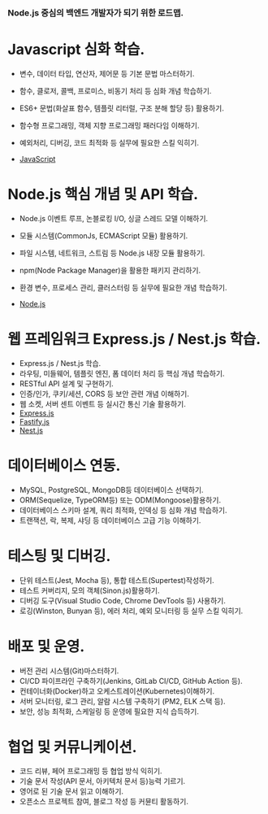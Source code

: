 ### Node.js 중심의 백엔드 개발자가 되기 위한 로드맵. ###

# Javascript 심화 학습.

* 변수, 데이터 타입, 연산자, 제어문 등 기본 문법 마스터하기. 
* 함수, 클로저, 콜백, 프로미스, 비동기 처리 등 심화 개념 학습하기.
* ES6+ 문법(화살표 함수, 템플릿 리터럴, 구조 분해 할당 등) 활용하기.
* 함수형 프로그래밍, 객체 지향 프로그래밍 패러다임 이해하기.
* 예외처리, 디버깅, 코드 최적화 등 실무에 필요한 스킬 익히기.

* [JavaScript](./Js/js.md)

# Node.js 핵심 개념 및 API 학습.

* Node.js 이벤트 루프, 논블로킹 I/O, 싱글 스레드 모델 이해하기.
* 모듈 시스템(CommonJs, ECMAScript 모듈) 활용하기.
* 파일 시스템, 네트워크, 스트림 등 Node.js 내장 모듈 활용하기.
* npm(Node Package Manager)을 활용한 패키지 관리하기.
* 환경 변수, 프로세스 관리, 클러스터링 등 실무에 필요한 개념 학습하기.

* [Node.js](./Node/nodejs.md)

# 웹 프레임워크 Express.js / Nest.js 학습.

* Express.js / Nest.js 학습.
* 라우팅, 미들웨어, 템플릿 엔진, 폼 데이터 처리 등 핵심 개념 학습하기.
* RESTful API 설계 및 구현하기.
* 인증/인가, 쿠키/세션, CORS 등 보안 관련 개념 이해하기.
* 웹 소켓, 서버 센트 이벤트 등 실시간 통신 기술 활용하기.
* [Express.js](./web-framework/Express/expressjs.md)
* [Fastify.js](./web-framework/Fastify/fastifyjs.md)
* [Nest.js](./web-framework/Nest/nestjs.md)

# 데이터베이스 연동.

* MySQL, PostgreSQL, MongoDB등 데이터베이스 선택하기.
* ORM(Sequelize, TypeORM등) 또는 ODM(Mongoose)활용하기.
* 데이터베이스 스키마 설계, 쿼리 최적화, 인덱싱 등 심화 개념 학습하기.
* 트랜잭션, 락, 복제, 샤딩 등 데이터베이스 고급 기능 이해하기.

# 테스팅 및 디버깅.

* 단위 테스트(Jest, Mocha 등), 통합 테스트(Supertest)작성하기.
* 테스트 커버리지, 모의 객체(Sinon.js)활용하기.
* 디버깅 도구(Visual Studio Code, Chrome DevTools 등) 사용하기.
* 로깅(Winston, Bunyan 등), 에러 처리, 예외 모니터링 등 실무 스킬 익히기.

# 배포 및 운영.

* 버전 관리 시스템(Git)마스터하기.
* CI/CD 파이프라인 구축하기(Jenkins, GitLab CI/CD, GitHub Action 등).
* 컨테이너화(Docker)하고 오케스트레이션(Kubernetes)이해하기.
* 서버 모니터링, 로그 관리, 알람 시스템 구축하기 (PM2, ELK 스택 등).
* 보안, 성능 최적화, 스케일링 등 운영에 필요한 지식 습득하기.

# 협업 및 커뮤니케이션.

* 코드 리뷰, 페어 프로그래밍 등 협업 방식 익히기.
* 기술 문서 작성(API 문서, 아키텍처 문서 등)능력 기르기.
* 영어로 된 기술 문서 읽고 이해하기.
* 오픈소스 프로젝트 참여, 블로그 작성 등 커뮨티 활동하기.